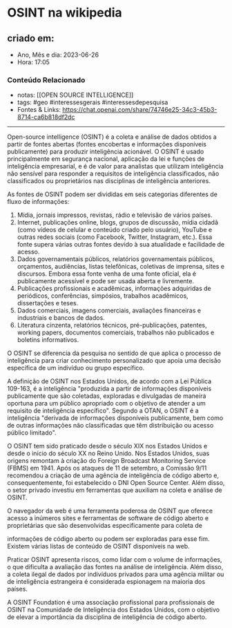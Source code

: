 # OSINT na wikipedia

## criado em: 
-  Ano, Mês e dia: 2023-06-26
- Hora: 17:05

### Conteúdo Relacionado
- notas: [[OPEN SOURCE INTELLIGENCE]]
- tags: #geo #interessesgerais #interessesdepesquisa 
- Fontes & Links: https://chat.openai.com/share/74746e25-34c3-45b3-8714-ca6b818df2dc
---
Open-source intelligence (OSINT) é a coleta e análise de dados obtidos a partir de fontes abertas (fontes encobertas e informações disponíveis publicamente) para produzir inteligência acionável. O OSINT é usado principalmente em segurança nacional, aplicação da lei e funções de inteligência empresarial, e é de valor para analistas que utilizam inteligência não sensível para responder a requisitos de inteligência classificados, não classificados ou proprietários nas disciplinas de inteligência anteriores.

As fontes de OSINT podem ser divididas em seis categorias diferentes de fluxo de informações:

1. Mídia, jornais impressos, revistas, rádio e televisão de vários países.
2. Internet, publicações online, blogs, grupos de discussão, mídia cidadã (como vídeos de celular e conteúdo criado pelo usuário), YouTube e outras redes sociais (como Facebook, Twitter, Instagram, etc.). Essa fonte supera várias outras fontes devido à sua atualidade e facilidade de acesso.
3. Dados governamentais públicos, relatórios governamentais públicos, orçamentos, audiências, listas telefônicas, coletivas de imprensa, sites e discursos. Embora essa fonte venha de uma fonte oficial, ela é publicamente acessível e pode ser usada aberta e livremente.
4. Publicações profissionais e acadêmicas, informações adquiridas de periódicos, conferências, simpósios, trabalhos acadêmicos, dissertações e teses.
5. Dados comerciais, imagens comerciais, avaliações financeiras e industriais e bancos de dados.
6. Literatura cinzenta, relatórios técnicos, pré-publicações, patentes, working papers, documentos comerciais, trabalhos não publicados e boletins informativos.

O OSINT se diferencia da pesquisa no sentido de que aplica o processo de inteligência para criar conhecimento personalizado que apoia uma decisão específica de um indivíduo ou grupo específico.

A definição de OSINT nos Estados Unidos, de acordo com a Lei Pública 109-163, é a inteligência "produzida a partir de informações disponíveis publicamente que são coletadas, exploradas e divulgadas de maneira oportuna para um público apropriado com o objetivo de atender a um requisito de inteligência específico". Segundo a OTAN, o OSINT é a inteligência "derivada de informações disponíveis publicamente, bem como de outras informações não classificadas que têm distribuição ou acesso público limitado".

O OSINT tem sido praticado desde o século XIX nos Estados Unidos e desde o início do século XX no Reino Unido. Nos Estados Unidos, suas origens remontam à criação do Foreign Broadcast Monitoring Service (FBMS) em 1941. Após os ataques de 11 de setembro, a Comissão 9/11 recomendou a criação de uma agência de inteligência de código aberto e, consequentemente, foi estabelecido o DNI Open Source Center. Além disso, o setor privado investiu em ferramentas que auxiliam na coleta e análise de OSINT.

O navegador da web é uma ferramenta poderosa de OSINT que oferece acesso a inúmeros sites e ferramentas de software de código aberto e proprietárias que são desenvolvidas especificamente para coleta de

 informações de código aberto ou podem ser exploradas para esse fim. Existem várias listas de conteúdo de OSINT disponíveis na web.

Praticar OSINT apresenta riscos, como lidar com o volume de informações, o que dificulta a avaliação das fontes na análise de inteligência. Além disso, a coleta ilegal de dados por indivíduos privados para uma agência militar ou de inteligência estrangeira é considerada espionagem na maioria dos países.

A OSINT Foundation é uma associação profissional para profissionais de OSINT na Comunidade de Inteligência dos Estados Unidos, com o objetivo de elevar a importância da disciplina de inteligência de código aberto.